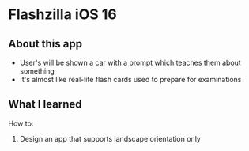 # Flashzilla iOS 16
## About this app
- User's will be shown a car with a prompt which teaches them about something
- It's almost like real-life flash cards used to prepare for examinations

## What I learned
How to:
1. Design an app that supports landscape orientation only 

